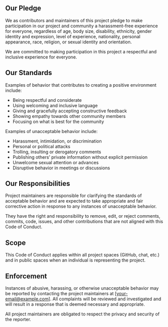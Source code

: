 

## Our Pledge

We as contributors and maintainers of this project pledge to make participation in our project and community a harassment-free experience for everyone, regardless of age, body size, disability, ethnicity, gender identity and expression, level of experience, nationality, personal appearance, race, religion, or sexual identity and orientation.

We are committed to making participation in this project a respectful and inclusive experience for everyone.

## Our Standards

Examples of behavior that contributes to creating a positive environment include:

* Being respectful and considerate
* Using welcoming and inclusive language
* Giving and gracefully accepting constructive feedback
* Showing empathy towards other community members
* Focusing on what is best for the community

Examples of unacceptable behavior include:

* Harassment, intimidation, or discrimination
* Personal or political attacks
* Trolling, insulting or derogatory comments
* Publishing others’ private information without explicit permission
* Unwelcome sexual attention or advances
* Disruptive behavior in meetings or discussions

## Our Responsibilities

Project maintainers are responsible for clarifying the standards of acceptable behavior and are expected to take appropriate and fair corrective action in response to any instances of unacceptable behavior.

They have the right and responsibility to remove, edit, or reject comments, commits, code, issues, and other contributions that are not aligned with this Code of Conduct.

## Scope

This Code of Conduct applies within all project spaces (GitHub, chat, etc.) and in public spaces when an individual is representing the project.

## Enforcement

Instances of abusive, harassing, or otherwise unacceptable behavior may be reported by contacting the project maintainers at \[[your-email@example.com](mailto:your-email@example.com)]. All complaints will be reviewed and investigated and will result in a response that is deemed necessary and appropriate.

All project maintainers are obligated to respect the privacy and security of the reporter.



